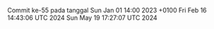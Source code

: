 Commit ke-55 pada tanggal Sun Jan 01 14:00 2023 +0100
Fri Feb 16 14:43:06 UTC 2024
Sun May 19 17:27:07 UTC 2024
